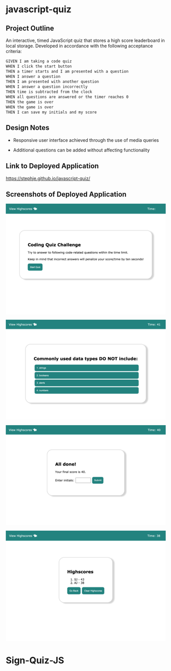 # javascript-quiz

## Project Outline

An interactive, timed JavaScript quiz that stores a high score leaderboard in local storage.
Developed in accordance with the following acceptance criteria: 

```
GIVEN I am taking a code quiz
WHEN I click the start button
THEN a timer starts and I am presented with a question
WHEN I answer a question
THEN I am presented with another question
WHEN I answer a question incorrectly
THEN time is subtracted from the clock
WHEN all questions are answered or the timer reaches 0
THEN the game is over
WHEN the game is over
THEN I can save my initials and my score
```

## Design Notes

* Responsive user interface achieved through the use of media queries

* Additional questions can be added without affecting functionality

## Link to Deployed Application

https://stephje.github.io/javascript-quiz/

## Screenshots of Deployed Application

![Deployed Website](./assets/images/startcard.png)

![Deployed Website 2](./assets/images/question.png)

![Deployed Website 3](./assets/images/scoresheet.png)

![Deployed Website 4](./assets/images/highscores.png)
# Sign-Quiz-JS
